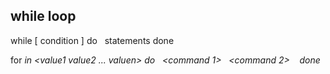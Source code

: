 ## while loop

while [ condition ]
do
&nbsp;&nbsp;statements
done

for <var> in <value1 value2 ... valuen>
do
&nbsp;&nbsp;<command 1>
&nbsp;&nbsp;<command 2>
&nbsp;&nbsp;<etc>
done
